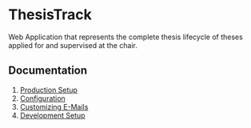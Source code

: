 # ThesisTrack

Web Application that represents the complete thesis lifecycle of theses applied for and supervised at the chair.

## Documentation

1. [Production Setup](docs/PRODUCTION.md)
2. [Configuration](docs/CONFIGURATION.md)
3. [Customizing E-Mails](docs/MAILS.md)
4. [Development Setup](docs/DEVELOPMENT.md)